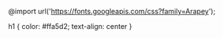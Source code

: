 @import url('https://fonts.googleapis.com/css?family=Arapey');


h1 {
	color: #ffa5d2;
	text-align: center
}
